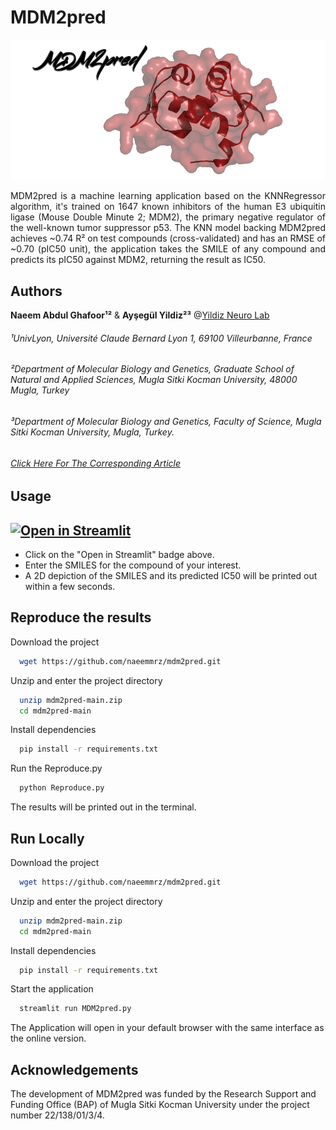 # MDM2pred

![Logo](https://github.com/naeemmrz/mdm2pred/blob/main/logo.png?raw=true)

<div style="text-align: justify"> 
MDM2pred is a machine learning application based on the KNNRegressor algorithm, it's trained on 1647 known inhibitors of the human E3 ubiquitin ligase (Mouse Double Minute 2; MDM2), the primary negative regulator of the well-known tumor suppressor p53. The KNN model backing MDM2pred achieves ~0.74 R² on test compounds (cross-validated) and has an RMSE of ~0.70 (pIC50 unit), the application takes the SMILE of any compound and predicts its pIC50 against MDM2, returning the result as IC50.
</div>


## Authors
**Naeem Abdul Ghafoor¹²** & **Ayşegül Yildiz²³** @[Yildiz Neuro Lab](https://ynlab.mu.edu.tr/en)
###### ¹UnivLyon, Université Claude Bernard Lyon 1, 69100 Villeurbanne, France
###### ²Department of Molecular Biology and Genetics, Graduate School of Natural and Applied Sciences, Mugla Sitki Kocman University, 48000 Mugla, Turkey
###### ³Department of Molecular Biology and Genetics, Faculty of Science, Mugla Sitki Kocman University, Mugla, Turkey.
###### [Click Here For The Corresponding Article](https://)


## Usage
## [![Open in Streamlit](https://static.streamlit.io/badges/streamlit_badge_black_white.svg)](https://ynlab-mdm2pred.streamlit.app/)
- Click on the "Open in Streamlit" badge above. 
- Enter the SMILES for the compound of your interest.
- A 2D depiction of the SMILES and its predicted IC50 will be printed out within a few seconds.
  
  
## Reproduce the results
Download the project

```bash
  wget https://github.com/naeemmrz/mdm2pred.git
```

Unzip and enter the project directory

```bash
  unzip mdm2pred-main.zip
  cd mdm2pred-main
```

Install dependencies

```bash
  pip install -r requirements.txt
```

Run the Reproduce.py

```bash
  python Reproduce.py
```

The results will be printed out in the terminal.


## Run Locally
Download the project

```bash
  wget https://github.com/naeemmrz/mdm2pred.git
```

Unzip and enter the project directory

```bash
  unzip mdm2pred-main.zip
  cd mdm2pred-main
```

Install dependencies

```bash
  pip install -r requirements.txt
```

Start the application

```bash
  streamlit run MDM2pred.py
```

The Application will open in your default browser with the same interface as the online version.


## Acknowledgements
The development of MDM2pred was funded by the Research Support and Funding Office (BAP) of Mugla Sitki Kocman University under the project number 22/138/01/3/4.
